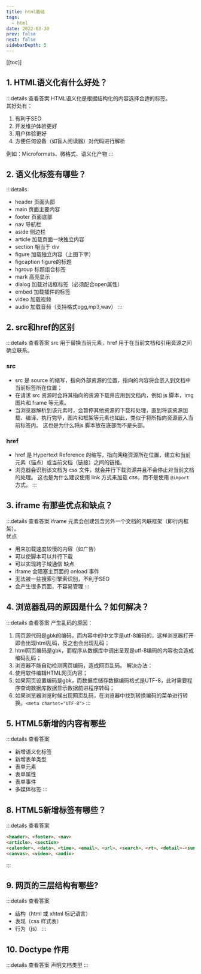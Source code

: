 ```yaml
---
title: html基础
tags: 
  - html
date: 2022-03-30
prev: false
next: false
sidebarDepth: 5
---
```

[[toc]]

## 1. HTML语义化有什么好处？

:::details 查看答案
HTML语义化是根据结构化的内容选择合适的标签。  
其好处有：
1. 有利于SEO
2. 开发维护体验更好
3. 用户体验更好
4. 方便任何设备（如盲人阅读器）对代码进行解析

例如：Microformats、微格式、语义化产物
:::

## 2. 语义化标签有哪些？

:::details
- header 页面头部
- main 页面主要内容
- footer 页面底部
- nav 导航栏
- aside 侧边栏
- article 加载页面一块独立内容
- section 相当于 div
- figure 加载独立内容（上图下字）
- figcaption figure的标题
- hgroup 标题组合标签
- mark 高亮显示
- dialog 加载对话框标签（必须配合open属性）
- embed 加载插件的标签
- video 加载视频
- audio 加载音频（支持格式ogg,mp3,wav）
:::

## 2. src和href的区别

:::details 查看答案
src 用于替换当前元素，href 用于在当前文档和引用资源之间确立联系。
### src
- src 是 source 的缩写，指向外部资源的位置，指向的内容将会嵌入到文档中当前标签所在位置；
- 在请求 src 资源时会将其指向的资源下载并应用到文档内，例如 js 脚本，img 图片和 frame 等元素。
- 当浏览器解析到该元素时，会暂停其他资源的下载和处理，直到将该资源加载、编译、执行完毕，图片和框架等元素也如此，类似于将所指向资源嵌入当前标签内。
这也是为什么将js 脚本放在底部而不是头部。
### href
- href 是 Hypertext Reference 的缩写，指向网络资源所在位置，建立和当前元素（锚点）或当前文档（链接）之间的链接。
- 浏览器会识别该文档为 css 文件，就会并行下载资源并且不会停止对当前文档的处理。 这也是为什么建议使用 link 方式来加载 css，而不是使用 `@import` 方式。
:::

## 3. iframe 有那些优点和缺点？

:::details 查看答案
iframe 元素会创建包含另外一个文档的内联框架（即行内框架）。  
优点
- 用来加载速度较慢的内容（如广告）
- 可以使脚本可以并行下载
- 可以实现跨子域通信
缺点
- iframe 会阻塞主页面的 onload 事件
- 无法被一些搜索引擎索识别，不利于SEO
- 会产生很多页面，不容易管理
:::

## 4. 浏览器乱码的原因是什么？如何解决？

:::details 查看答案
产生乱码的原因：
1. 网页源代码是gbk的编码，而内容中的中文字是utf-8编码的，这样浏览器打开即会出现html乱码，反之也会出现乱码；
2. html网页编码是gbk，而程序从数据库中调出呈现是utf-8编码的内容也会造成编码乱码；
3. 浏览器不能自动检测网页编码，造成网页乱码。
解决办法：
1. 使用软件编辑HTML网页内容；
2. 如果网页设置编码是gbk，而数据库储存数据编码格式是UTF-8，此时需要程序查询数据库数据显示数据前进程序转码；
3. 如果浏览器浏览时候出现网页乱码，在浏览器中找到转换编码的菜单进行转换。`<meta charset="UTF-8">`
:::

## 5. HTML5新增的内容有哪些

:::details 查看答案
- 新增语义化标签
- 新增表单类型
- 表单元素
- 表单属性
- 表单事件
- 多媒体标签
:::

## 8. HTML5新增标签有哪些？

:::details 查看答案
```html
<header>、<footer>、<nav>
<article>、<section>
<calender>、<data>、<time>、<email>、<url>、<search>、<rt>、<detail>-<summary>、<progress>
<canvas>、<video>、<audio>
```
:::

## 9. 网页的三层结构有哪些?

:::details 查看答案
- 结构（html 或 xhtml 标记语言）
- 表现（css 样式表）
- 行为（js）
:::

## 10. Doctype 作用

:::details 查看答案
声明文档类型
:::
